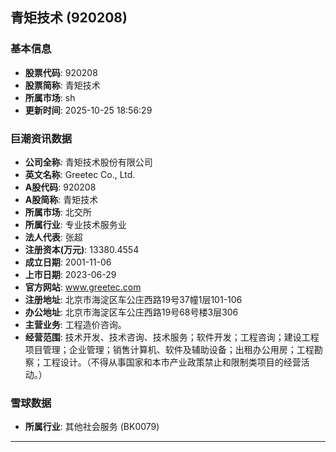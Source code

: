 ## 青矩技术 (920208)

### 基本信息

- **股票代码**: 920208
- **股票简称**: 青矩技术
- **所属市场**: sh
- **更新时间**: 2025-10-25 18:56:29

### 巨潮资讯数据

- **公司全称**: 青矩技术股份有限公司
- **英文名称**: Greetec Co., Ltd.
- **A股代码**: 920208
- **A股简称**: 青矩技术
- **所属市场**: 北交所
- **所属行业**: 专业技术服务业
- **法人代表**: 张超
- **注册资本(万元)**: 13380.4554
- **成立日期**: 2001-11-06
- **上市日期**: 2023-06-29
- **官方网站**: www.greetec.com
- **注册地址**: 北京市海淀区车公庄西路19号37幢1层101-106
- **办公地址**: 北京市海淀区车公庄西路19号68号楼3层306
- **主营业务**: 工程造价咨询。
- **经营范围**: 技术开发、技术咨询、技术服务；软件开发；工程咨询；建设工程项目管理；企业管理；销售计算机、软件及辅助设备；出租办公用房；工程勘察；工程设计。（不得从事国家和本市产业政策禁止和限制类项目的经营活动。）

### 雪球数据

- **所属行业**: 其他社会服务 (BK0079)

---